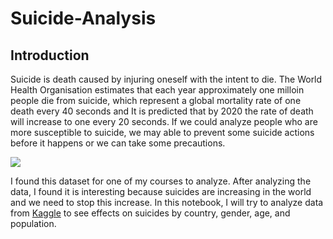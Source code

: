 # Suicide-Analysis

## Introduction

Suicide is death caused by injuring oneself with the intent to die. The World Health Organisation estimates that each year approximately one milloin people die from suicide, which represent a global mortality rate of one death every 40 seconds and It is predicted that by 2020 the rate of death will increase to one every 20 seconds. If we could analyze people who are more susceptible to suicide, we may able to prevent some suicide actions before it happens or we can take some precautions.

<img src="img/image.jpg">

I found this dataset for one of my courses to analyze. After analyzing the data, I found it is interesting because suicides are increasing in the world and we need to stop this increase. In this notebook, I will try to analyze data from <a href="https://www.kaggle.com/szamil/who-suicide-statistics"> Kaggle</a> to see effects on suicides by country, gender, age, and population.
